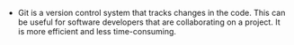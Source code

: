 * Git is a version control system that tracks changes in the code. This can be useful for software developers that are collaborating on a project. It is more efficient and less time-consuming.



